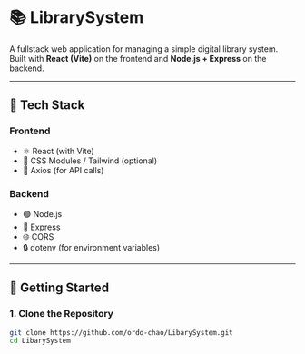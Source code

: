 # 📚 LibrarySystem

A fullstack web application for managing a simple digital library system. Built with **React (Vite)** on the frontend and **Node.js + Express** on the backend.

---

## 🧰 Tech Stack

### Frontend
- ⚛️ React (with Vite)
- 💅 CSS Modules / Tailwind (optional)
- 🔗 Axios (for API calls)

### Backend
- 🟢 Node.js
- 🚀 Express
- 🌐 CORS
- 🔒 dotenv (for environment variables)

---

## 🚀 Getting Started

### 1. Clone the Repository

```bash
git clone https://github.com/ordo-chao/LibarySystem.git
cd LibarySystem
